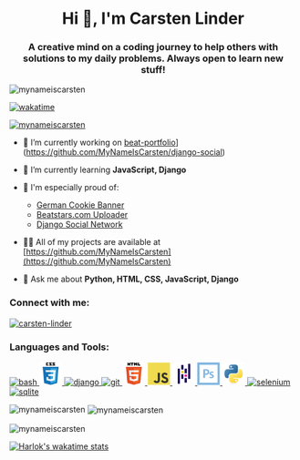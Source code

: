 <h1 align="center">Hi 👋, I'm Carsten Linder</h1>
<h3 align="center">A creative mind on a coding journey to help others with solutions to my daily problems. Always open to learn new stuff!</h3>

<p align="left"> <img src="https://komarev.com/ghpvc/?username=mynameiscarsten&label=Profile%20views&color=0e75b6&style=flat" alt="mynameiscarsten" /> </p>

[![wakatime](https://wakatime.com/badge/user/be653142-3adc-4882-960e-bcd907529869.svg)](https://wakatime.com/@be653142-3adc-4882-960e-bcd907529869)

<p align="left"> <a href="https://github.com/ryo-ma/github-profile-trophy"><img src="https://github-profile-trophy.vercel.app/?username=mynameiscarsten" alt="mynameiscarsten" /></a> </p>

- 🔭 I’m currently working on [beat-portfolio](https://github.com/MyNameIsCarsten/beat-portfolio)](https://github.com/MyNameIsCarsten/django-social)

- 🌱 I’m currently learning **JavaScript, Django**

- 💪 I'm especially proud of:
  - [German Cookie Banner](https://github.com/MyNameIsCarsten/german-cookiebanner)
  - [Beatstars.com Uploader](https://github.com/MyNameIsCarsten/beatstars-upload)
  - [Django Social Network](https://github.com/MyNameIsCarsten/django-social)

- 👨‍💻 All of my projects are available at [https://github.com/MyNameIsCarsten](https://github.com/MyNameIsCarsten)

- 💬 Ask me about **Python, HTML, CSS, JavaScript, Django**



<h3 align="left">Connect with me:</h3>
<p align="left">
<a href="https://linkedin.com/in/carsten-linder" target="blank"><img align="center" src="https://raw.githubusercontent.com/rahuldkjain/github-profile-readme-generator/master/src/images/icons/Social/linked-in-alt.svg" alt="carsten-linder" height="30" width="40" /></a>
</p>

<h3 align="left">Languages and Tools:</h3>
<p align="left"> 
  <a href="https://www.gnu.org/software/bash/" target="_blank" rel="noreferrer"> <img src="https://www.vectorlogo.zone/logos/gnu_bash/gnu_bash-icon.svg" alt="bash" width="40" height="40"/> </a> 
  <a href="https://www.w3schools.com/css/" target="_blank" rel="noreferrer"> <img src="https://raw.githubusercontent.com/devicons/devicon/master/icons/css3/css3-original-wordmark.svg" alt="css3" width="40" height="40"/> </a> 
  <a href="https://www.djangoproject.com/" target="_blank" rel="noreferrer"> <img src="https://cdn.worldvectorlogo.com/logos/django.svg" alt="django" width="40" height="40"/> </a> 
  <a href="https://git-scm.com/" target="_blank" rel="noreferrer"> <img src="https://www.vectorlogo.zone/logos/git-scm/git-scm-icon.svg" alt="git" width="40" height="40"/> </a> 
  <a href="https://www.w3.org/html/" target="_blank" rel="noreferrer"> <img src="https://raw.githubusercontent.com/devicons/devicon/master/icons/html5/html5-original-wordmark.svg" alt="html5" width="40" height="40"/> </a> 
  <a href="https://developer.mozilla.org/en-US/docs/Web/JavaScript" target="_blank" rel="noreferrer"> <img src="https://raw.githubusercontent.com/devicons/devicon/master/icons/javascript/javascript-original.svg" alt="javascript" width="40" height="40"/> </a> 
  <a href="https://pandas.pydata.org/" target="_blank" rel="noreferrer"> <img src="https://raw.githubusercontent.com/devicons/devicon/2ae2a900d2f041da66e950e4d48052658d850630/icons/pandas/pandas-original.svg" alt="pandas" width="40" height="40"/> </a> 
  <a href="https://www.photoshop.com/en" target="_blank" rel="noreferrer"> <img src="https://raw.githubusercontent.com/devicons/devicon/master/icons/photoshop/photoshop-line.svg" alt="photoshop" width="40" height="40"/> </a> 
  <a href="https://www.python.org" target="_blank" rel="noreferrer"> <img src="https://raw.githubusercontent.com/devicons/devicon/master/icons/python/python-original.svg" alt="python" width="40" height="40"/> </a> 
  <a href="https://www.selenium.dev" target="_blank" rel="noreferrer"> <img src="https://raw.githubusercontent.com/detain/svg-logos/780f25886640cef088af994181646db2f6b1a3f8/svg/selenium-logo.svg" alt="selenium" width="40" height="40"/> </a> 
  <a href="https://www.sqlite.org/" target="_blank" rel="noreferrer"> <img src="https://www.vectorlogo.zone/logos/sqlite/sqlite-icon.svg" alt="sqlite" width="40" height="40"/> </a> 
</p>

<p><img align="left" src="https://github-readme-stats.vercel.app/api/top-langs?username=mynameiscarsten&show_icons=true&locale=en&layout=compact" alt="mynameiscarsten" /></p>

<p>&nbsp;<img align="center" src="https://github-readme-stats.vercel.app/api?username=mynameiscarsten&show_icons=true&locale=en" alt="mynameiscarsten" /></p>

<p><img align="center" src="https://github-readme-streak-stats.herokuapp.com/?user=mynameiscarsten&" alt="mynameiscarsten" /></p>

[![Harlok's wakatime stats](https://github-readme-stats.vercel.app/api/wakatime?username=mynameiscarsten)](https://github.com/anuraghazra/github-readme-stats)


